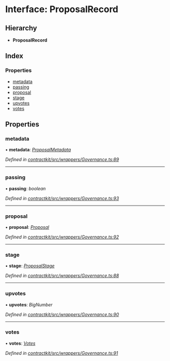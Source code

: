 # Interface: ProposalRecord

## Hierarchy

* **ProposalRecord**

## Index

### Properties

* [metadata](_wrappers_governance_.proposalrecord.md#metadata)
* [passing](_wrappers_governance_.proposalrecord.md#passing)
* [proposal](_wrappers_governance_.proposalrecord.md#proposal)
* [stage](_wrappers_governance_.proposalrecord.md#stage)
* [upvotes](_wrappers_governance_.proposalrecord.md#upvotes)
* [votes](_wrappers_governance_.proposalrecord.md#votes)

## Properties

###  metadata

• **metadata**: *[ProposalMetadata](_wrappers_governance_.proposalmetadata.md)*

*Defined in [contractkit/src/wrappers/Governance.ts:89](https://github.com/celo-org/celo-monorepo/blob/master/packages/contractkit/src/wrappers/Governance.ts#L89)*

___

###  passing

• **passing**: *boolean*

*Defined in [contractkit/src/wrappers/Governance.ts:93](https://github.com/celo-org/celo-monorepo/blob/master/packages/contractkit/src/wrappers/Governance.ts#L93)*

___

###  proposal

• **proposal**: *[Proposal](../modules/_wrappers_governance_.md#proposal)*

*Defined in [contractkit/src/wrappers/Governance.ts:92](https://github.com/celo-org/celo-monorepo/blob/master/packages/contractkit/src/wrappers/Governance.ts#L92)*

___

###  stage

• **stage**: *[ProposalStage](../enums/_wrappers_governance_.proposalstage.md)*

*Defined in [contractkit/src/wrappers/Governance.ts:88](https://github.com/celo-org/celo-monorepo/blob/master/packages/contractkit/src/wrappers/Governance.ts#L88)*

___

###  upvotes

• **upvotes**: *BigNumber*

*Defined in [contractkit/src/wrappers/Governance.ts:90](https://github.com/celo-org/celo-monorepo/blob/master/packages/contractkit/src/wrappers/Governance.ts#L90)*

___

###  votes

• **votes**: *[Votes](_wrappers_governance_.votes.md)*

*Defined in [contractkit/src/wrappers/Governance.ts:91](https://github.com/celo-org/celo-monorepo/blob/master/packages/contractkit/src/wrappers/Governance.ts#L91)*
